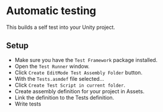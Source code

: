 # Automatic testing

This builds a self test into your Unity project.

## Setup

- Make sure you have the `Test Framework` package installed.
- Open the `Test Runner` window.
- Click `Create EditMode Test Assembly Folder` button.
- With the `Tests.asmdef` file selected...
- Click `Create Test Script in current folder`.
- Create assembly definition for your project in Assets.
- Link the definition to the Tests definition.
- Write tests